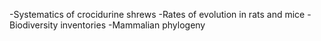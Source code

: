 -Systematics of crocidurine shrews
-Rates of evolution in rats and mice
-Biodiversity inventories
-Mammalian phylogeny

